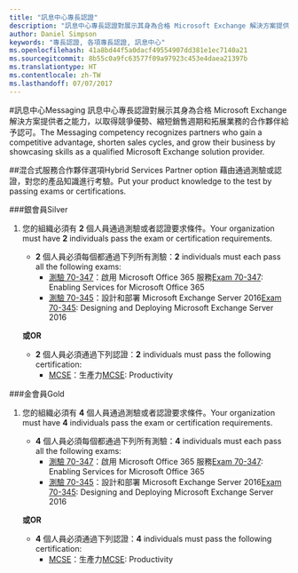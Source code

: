 ```yaml
---
title: "訊息中心專長認證"
description: "訊息中心專長認證對展示其身為合格 Microsoft Exchange 解決方案提供者之能力，以取得競爭優勢、縮短銷售週期和拓展業務的合作夥伴給予認可。"
author: Daniel Simpson
keywords: "專長認證, 各項專長認證, 訊息中心"
ms.openlocfilehash: 41a8bd44f5a0dacf49554907dd381e1ec7140a21
ms.sourcegitcommit: 8b55c0a9fc63577f09a97923c453e4daea21397b
ms.translationtype: HT
ms.contentlocale: zh-TW
ms.lasthandoff: 07/07/2017
---
```

#<a name="messaging"></a><span data-ttu-id="e57a7-104">訊息中心</span><span class="sxs-lookup"><span data-stu-id="e57a7-104">Messaging</span></span>
<span data-ttu-id="e57a7-105">訊息中心專長認證對展示其身為合格 Microsoft Exchange 解決方案提供者之能力，以取得競爭優勢、縮短銷售週期和拓展業務的合作夥伴給予認可。</span><span class="sxs-lookup"><span data-stu-id="e57a7-105">The Messaging competency recognizes partners who gain a competitive advantage, shorten sales cycles, and grow their business by showcasing skills as a qualified Microsoft Exchange solution provider.</span></span>

##<a name="hybrid-services-partner-option"></a><span data-ttu-id="e57a7-106">混合式服務合作夥伴選項</span><span class="sxs-lookup"><span data-stu-id="e57a7-106">Hybrid Services Partner option</span></span>
<span data-ttu-id="e57a7-107">藉由通過測驗或認證，對您的產品知識進行考驗。</span><span class="sxs-lookup"><span data-stu-id="e57a7-107">Put your product knowledge to the test by passing exams or certifications.</span></span>

###<a name="silver"></a><span data-ttu-id="e57a7-108">銀會員</span><span class="sxs-lookup"><span data-stu-id="e57a7-108">Silver</span></span>
1. <span data-ttu-id="e57a7-109">您的組織必須有 **2** 個人員通過測驗或者認證要求條件。</span><span class="sxs-lookup"><span data-stu-id="e57a7-109">Your organization must have **2** individuals pass the exam or certification requirements.</span></span>
    
    - <span data-ttu-id="e57a7-110">**2** 個人員必須每個都通過下列所有測驗：</span><span class="sxs-lookup"><span data-stu-id="e57a7-110">**2** individuals must each pass all the following exams:</span></span>
        - <span data-ttu-id="e57a7-111">[測驗 70-347](https://www.microsoft.com/en-us/learning/exam-70-347.aspx)：啟用 Microsoft Office 365 服務</span><span class="sxs-lookup"><span data-stu-id="e57a7-111">[Exam 70-347](https://www.microsoft.com/en-us/learning/exam-70-347.aspx): Enabling Services for Microsoft Office 365</span></span>
        - <span data-ttu-id="e57a7-112">[測驗 70-345](https://www.microsoft.com/en-us/learning/exam-70-345.aspx)：設計和部署 Microsoft Exchange Server 2016</span><span class="sxs-lookup"><span data-stu-id="e57a7-112">[Exam 70-345](https://www.microsoft.com/en-us/learning/exam-70-345.aspx): Designing and Deploying Microsoft Exchange Server 2016</span></span>

    **<span data-ttu-id="e57a7-113">或</span><span class="sxs-lookup"><span data-stu-id="e57a7-113">OR</span></span>**

     - <span data-ttu-id="e57a7-114">**2** 個人員必須通過下列認證：</span><span class="sxs-lookup"><span data-stu-id="e57a7-114">**2** individuals must pass the following certification:</span></span>
        - <span data-ttu-id="e57a7-115">[MCSE](https://www.microsoft.com/en-us/learning/mcse-productivity-certification.aspx)：生產力</span><span class="sxs-lookup"><span data-stu-id="e57a7-115">[MCSE](https://www.microsoft.com/en-us/learning/mcse-productivity-certification.aspx): Productivity</span></span>

###<a name="gold"></a><span data-ttu-id="e57a7-116">金會員</span><span class="sxs-lookup"><span data-stu-id="e57a7-116">Gold</span></span>
1. <span data-ttu-id="e57a7-117">您的組織必須有 **4** 個人員通過測驗或者認證要求條件。</span><span class="sxs-lookup"><span data-stu-id="e57a7-117">Your organization must have **4** individuals pass the exam or certification requirements.</span></span>

    - <span data-ttu-id="e57a7-118">**4** 個人員必須每個都通過下列所有測驗：</span><span class="sxs-lookup"><span data-stu-id="e57a7-118">**4** individuals must each pass all the following exams:</span></span>
        - <span data-ttu-id="e57a7-119">[測驗 70-347](https://www.microsoft.com/en-us/learning/exam-70-347.aspx)：啟用 Microsoft Office 365 服務</span><span class="sxs-lookup"><span data-stu-id="e57a7-119">[Exam 70-347](https://www.microsoft.com/en-us/learning/exam-70-347.aspx): Enabling Services for Microsoft Office 365</span></span>
        - <span data-ttu-id="e57a7-120">[測驗 70-345](https://www.microsoft.com/en-us/learning/exam-70-345.aspx)：設計和部署 Microsoft Exchange Server 2016</span><span class="sxs-lookup"><span data-stu-id="e57a7-120">[Exam 70-345](https://www.microsoft.com/en-us/learning/exam-70-345.aspx): Designing and Deploying Microsoft Exchange Server 2016</span></span>

    **<span data-ttu-id="e57a7-121">或</span><span class="sxs-lookup"><span data-stu-id="e57a7-121">OR</span></span>**

    - <span data-ttu-id="e57a7-122">**4** 個人員必須通過下列認證：</span><span class="sxs-lookup"><span data-stu-id="e57a7-122">**4** individuals must pass the following certification:</span></span>
        - <span data-ttu-id="e57a7-123">[MCSE](https://www.microsoft.com/en-us/learning/mcse-productivity-certification.aspx)：生產力</span><span class="sxs-lookup"><span data-stu-id="e57a7-123">[MCSE](https://www.microsoft.com/en-us/learning/mcse-productivity-certification.aspx): Productivity</span></span>


